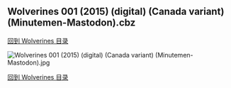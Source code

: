 ## Wolverines 001 (2015) (digital) (Canada variant) (Minutemen-Mastodon).cbz


[回到 Wolverines 目录](https://github.com/alicewish/markdown/blob/master/series/Wolverines.md)


![Wolverines 001 (2015) (digital) (Canada variant) (Minutemen-Mastodon).jpg](https://wx1.sinaimg.cn/large/6a9fdecaly1fr0ypauibbj21kw2edhdv.jpg)

[回到 Wolverines 目录](https://github.com/alicewish/markdown/blob/master/series/Wolverines.md)

